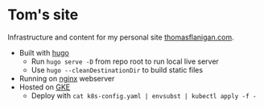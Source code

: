 # Tom's site

Infrastructure and content for my personal site [thomasflanigan.com](https://thomasflanigan.com).

* Built with [hugo](https://gohugo.io/)
  * Run ```hugo serve -D``` from repo root to run local live server
  * Use ```hugo --cleanDestinationDir``` to build static files
* Running on [nginx](https://www.nginx.com/) webserver
* Hosted on [GKE](https://cloud.google.com/kubernetes-engine)
  * Deploy with ```cat k8s-config.yaml | envsubst | kubectl apply -f -```